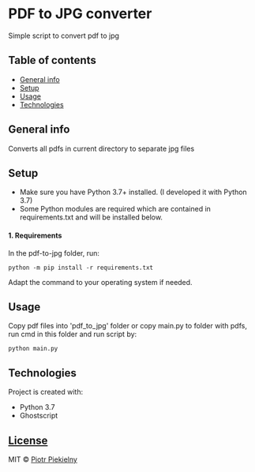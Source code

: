 # PDF to JPG converter
Simple script to convert pdf to jpg


## Table of contents
* [General info](#general-info)
* [Setup](#setup)
* [Usage](#usage)
* [Technologies](#technologies)


## General info
Converts all pdfs in current directory to separate jpg files



## Setup
* Make sure you have Python 3.7+ installed. (I developed it with Python 3.7)
* Some Python modules are required which are contained in requirements.txt and will be installed below.

#### 1. Requirements
In the pdf-to-jpg folder, run:

`python -m pip install -r requirements.txt`

Adapt the command to your operating system if needed.


## Usage
Copy pdf files into 'pdf_to_jpg' folder or copy main.py to folder with pdfs, 
run cmd in this folder and run script by:

`python main.py`


## Technologies
Project is created with:
* Python 3.7
* Ghostscript

## [License](https://github.com/retip94/pdf-to-jpg/blob/master/LICENSE.md)

MIT © [Piotr Piekielny](https://github.com/retip94)

